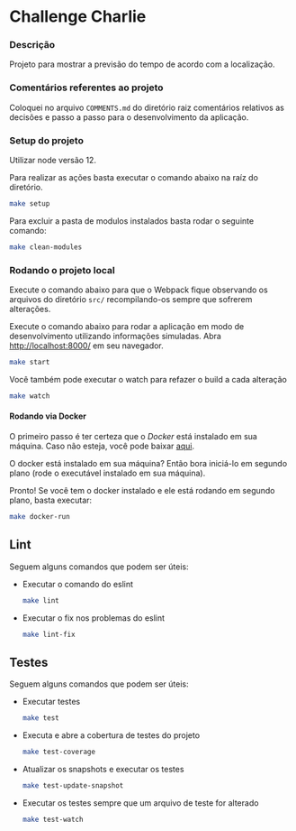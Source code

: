 # Challenge Charlie

### Descrição

Projeto para mostrar a previsão do tempo de acordo com a localização.

### Comentários referentes ao projeto

Coloquei no arquivo `COMMENTS.md` do diretório raiz comentários relativos as decisões e passo a passo para o desenvolvimento da aplicação.

### Setup do projeto

Utilizar node versão 12.

Para realizar as ações basta executar o comando abaixo na raíz do diretório.

```bash
make setup
```

Para excluir a pasta de modulos instalados basta rodar o seguinte comando:

```bash
make clean-modules
```

### Rodando o projeto local

Execute o comando abaixo para que o Webpack fique observando os arquivos do diretório `src/` recompilando-os sempre que sofrerem alterações.

Execute o comando abaixo para rodar a aplicação em modo de desenvolvimento utilizando informações simuladas. Abra [http://localhost:8000/](http://localhost:8000/) em seu navegador.

```bash
make start
```

Você também pode executar o watch para refazer o build a cada alteração

```bash
make watch
```

#### Rodando via Docker

O primeiro passo é ter certeza que o _Docker_ está instalado em sua máquina. Caso não esteja, você pode baixar [aqui](https://www.docker.com/).

O docker está instalado em sua máquina? Então bora iniciá-lo em segundo plano (rode o executável instalado em sua máquina).

Pronto! Se você tem o docker instalado e ele está rodando em segundo plano, basta executar:

```bash
make docker-run
```

## Lint

Seguem alguns comandos que podem ser úteis:

- Executar o comando do eslint

  ```bash
  make lint
  ```

- Executar o fix nos problemas do eslint

  ```bash
  make lint-fix
  ```

## Testes

Seguem alguns comandos que podem ser úteis:

- Executar testes

  ```bash
  make test
  ```

- Executa e abre a cobertura de testes do projeto

  ```bash
  make test-coverage
  ```

- Atualizar os snapshots e executar os testes

  ```bash
  make test-update-snapshot
  ```

- Executar os testes sempre que um arquivo de teste for alterado

  ```bash
  make test-watch
  ```
